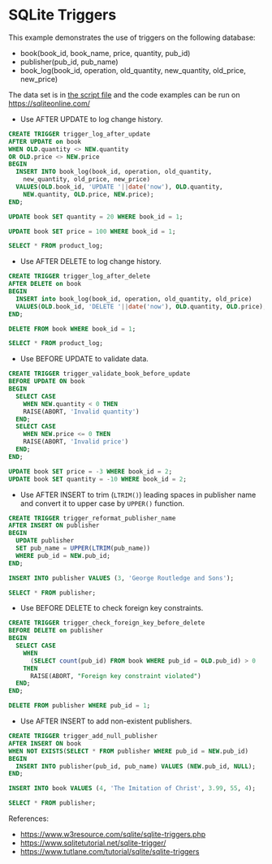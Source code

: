 # SQLite Triggers

This example demonstrates the use of triggers on the following database:
* book(book_id, book_name, price, quantity, pub_id)
* publisher(pub_id, pub_name)
* book_log(book_id, operation, old_quantity, new_quantity, old_price, new_price)

The data set is in [the script file](book.txt) and the code examples can be run on https://sqliteonline.com/

* Use AFTER UPDATE to log change history.
```sql
CREATE TRIGGER trigger_log_after_update
AFTER UPDATE on book
WHEN OLD.quantity <> NEW.quantity
OR OLD.price <> NEW.price
BEGIN
  INSERT INTO book_log(book_id, operation, old_quantity,
    new_quantity, old_price, new_price)
  VALUES(OLD.book_id, 'UPDATE '||date('now'), OLD.quantity,
    NEW.quantity, OLD.price, NEW.price);
END;

UPDATE book SET quantity = 20 WHERE book_id = 1;

UPDATE book SET price = 100 WHERE book_id = 1;

SELECT * FROM product_log;
```

* Use AFTER DELETE to log change history.
```sql
CREATE TRIGGER trigger_log_after_delete
AFTER DELETE on book
BEGIN
  INSERT into book_log(book_id, operation, old_quantity, old_price)
  VALUES(OLD.book_id, 'DELETE '||date('now'), OLD.quantity, OLD.price);
END;

DELETE FROM book WHERE book_id = 1;

SELECT * FROM product_log;
```

* Use BEFORE UPDATE to validate data.
```sql
CREATE TRIGGER trigger_validate_book_before_update
BEFORE UPDATE ON book
BEGIN
  SELECT CASE
    WHEN NEW.quantity < 0 THEN
    RAISE(ABORT, 'Invalid quantity')
  END;
  SELECT CASE
    WHEN NEW.price <= 0 THEN
    RAISE(ABORT, 'Invalid price')
  END;
END;

UPDATE book SET price = -3 WHERE book_id = 2;
UPDATE book SET quantity = -10 WHERE book_id = 2;
```

* Use AFTER INSERT to trim (`LTRIM()`) leading spaces in publisher name and convert it to upper case by `UPPER()` function.

```sql
CREATE TRIGGER trigger_reformat_publisher_name
AFTER INSERT ON publisher
BEGIN
  UPDATE publisher
  SET pub_name = UPPER(LTRIM(pub_name))
  WHERE pub_id = NEW.pub_id;
END;

INSERT INTO publisher VALUES (3, 'George Routledge and Sons');

SELECT * FROM publisher;
```

* Use BEFORE DELETE to check foreign key constraints.
```sql
CREATE TRIGGER trigger_check_foreign_key_before_delete
BEFORE DELETE on publisher
BEGIN
  SELECT CASE
    WHEN
      (SELECT count(pub_id) FROM book WHERE pub_id = OLD.pub_id) > 0
    THEN
      RAISE(ABORT, "Foreign key constraint violated")
  END;
END;

DELETE FROM publisher WHERE pub_id = 1;
```

* Use AFTER INSERT to add non-existent publishers.
```sql
CREATE TRIGGER trigger_add_null_publisher
AFTER INSERT ON book
WHEN NOT EXISTS(SELECT * FROM publisher WHERE pub_id = NEW.pub_id)
BEGIN
  INSERT INTO publisher(pub_id, pub_name) VALUES (NEW.pub_id, NULL);
END;

INSERT INTO book VALUES (4, 'The Imitation of Christ', 3.99, 55, 4);

SELECT * FROM publisher;
```

References:
* https://www.w3resource.com/sqlite/sqlite-triggers.php
* https://www.sqlitetutorial.net/sqlite-trigger/
* https://www.tutlane.com/tutorial/sqlite/sqlite-triggers
